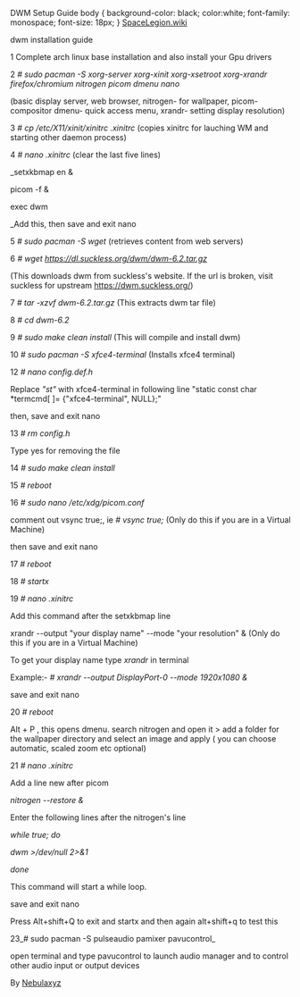   DWM Setup Guide  body { background-color: black; color:white; font-family: monospace; font-size: 18px; } [SpaceLegion.wiki](index.html)  

dwm installation guide

  
1 Complete arch linux base installation and also install your Gpu drivers  
  
2 _\# sudo pacman -S xorg-server xorg-xinit xorg-xsetroot xorg-xrandr firefox/chromium nitrogen picom dmenu nano_  
  
(basic display server, web browser, nitrogen- for wallpaper, picom- compositor dmenu- quick access menu, xrandr- setting display resolution)  
  
3 _\# cp /etc/X11/xinit/xinitrc .xinitrc_ (copies xinitrc for lauching WM and starting other daemon process)  
  
4 _\# nano .xinitrc_ (clear the last five lines)  
  
_setxkbmap en &  
  
picom -f &  
  
exec dwm  
  
_Add this, then save and exit nano  
  
5 _\# sudo pacman -S wget_ (retrieves content from web servers)  
  
6 _\# wget https://dl.suckless.org/dwm/dwm-6.2.tar.gz_  
  
(This downloads dwm from suckless's website. If the url is broken, visit suckless for upstream https://dwm.suckless.org/)  
  
7 _\# tar -xzvf dwm-6.2.tar.gz_ (This extracts dwm tar file)  
  
8 _\# cd dwm-6.2_  
  
9 _\# sudo make clean install_ (This will compile and install dwm)  
  
10 _\# sudo pacman -S xfce4-terminal_ (Installs xfce4 terminal)  
  
12 _\# nano config.def.h_  
  
Replace _"st"_ with xfce4-terminal in following line "static const char *termcmd\[ \]= {"xfce4-terminal", NULL};"  
  
then, save and exit nano  
  
13 _\# rm config.h_  
  
Type yes for removing the file  
  
14 _\# sudo make clean install_  
  
15 _\# reboot_  
  
16 _\# sudo nano /etc/xdg/picom.conf_  
  
comment out vsync true;, ie _\# vsync true;_ (Only do this if you are in a Virtual Machine)  
  
then save and exit nano  
  
17 _\# reboot_  
  
18 _\# startx_  
  
19 _\# nano .xinitrc_  
  
Add this command after the setxkbmap line  
  
xrandr --output "your display name" --mode "your resolution" & (Only do this if you are in a Virtual Machine)  
  
To get your display name type _xrandr_ in terminal  
  
Example:- _\# xrandr --output DisplayPort-0 --mode 1920x1080 &_  
  
save and exit nano  
  
20 _\# reboot_  
  
Alt + P , this opens dmenu. search nitrogen and open it > add a folder for the wallpaper directory and select an image and apply ( you can choose automatic, scaled zoom etc optional)  
  
21 _\# nano .xinitrc_  
  
Add a line new after picom  
  
_nitrogen --restore &_  
  
Enter the following lines after the nitrogen's line  
  

_while true; do_

_dwm >/dev/null 2>&1_

_done_

  
This command will start a while loop.  
  
save and exit nano  
  
Press Alt+shift+Q to exit and startx and then again alt+shift+q to test this  
  
23_\# sudo pacman -S pulseaudio pamixer pavucontrol_  
  
open terminal and type pavucontrol to launch audio manager and to control other audio input or output devices  
  
By [Nebulaxyz](https://github.com/nebulaxyz)